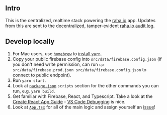 ## Intro

This is the centralized, realtime stack powering the [raha.io](https://raha.io/) app. Updates from this are sent to the decentralized, tamper-evident [raha.io audit log](https://github.com/rahafoundation/laboratory).

## Develop locally

1. For Mac users, use [`homebrew`](https://brew.sh/) to [install `yarn`](https://yarnpkg.com/lang/en/docs/install/).
1. Copy your public firebase config into `src/data/firebase.config.json` (if you don't need write permission, can run `cp src/data/firebase.prod.json src/data/firebase.config.json` to connect to public endpoint).
1. Run `yarn start`.
1. Look at [`package.json`](package.json) `scripts` section for the other commands you can run, e.g. `yarn build`.
1. Get familiar with Firebase, React, and Typescript. Take a look at the [Create React App Guide](https://github.com/facebookincubator/create-react-app/blob/master/packages/react-scripts/template/README.md) - [VS Code Debugging](https://github.com/facebook/create-react-app/blob/master/packages/react-scripts/template/README.md#visual-studio-code) is nice.
1. Look at [`App.tsx`](src/App.tsx) for all of the main logic and assign yourself an [issue](https://github.com/rahafoundation/raha.io/issues)!
